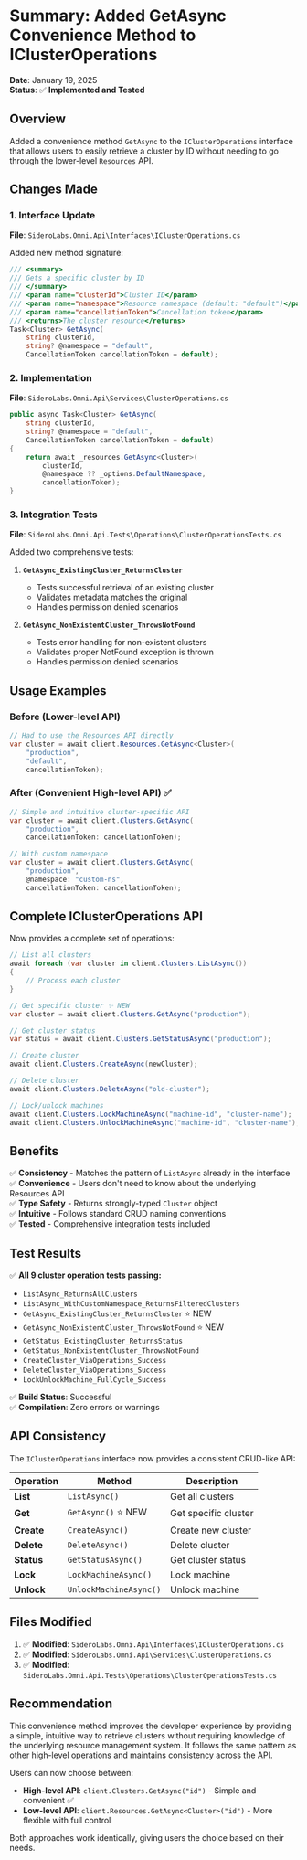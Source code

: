 # Summary: Added GetAsync Convenience Method to IClusterOperations

**Date**: January 19, 2025  
**Status**: ✅ **Implemented and Tested**

## Overview

Added a convenience method `GetAsync` to the `IClusterOperations` interface that allows users to easily retrieve a cluster by ID without needing to go through the lower-level `Resources` API.

## Changes Made

### 1. Interface Update
**File**: `SideroLabs.Omni.Api\Interfaces\IClusterOperations.cs`

Added new method signature:

```csharp
/// <summary>
/// Gets a specific cluster by ID
/// </summary>
/// <param name="clusterId">Cluster ID</param>
/// <param name="namespace">Resource namespace (default: "default")</param>
/// <param name="cancellationToken">Cancellation token</param>
/// <returns>The cluster resource</returns>
Task<Cluster> GetAsync(
    string clusterId,
    string? @namespace = "default",
    CancellationToken cancellationToken = default);
```

### 2. Implementation
**File**: `SideroLabs.Omni.Api\Services\ClusterOperations.cs`

```csharp
public async Task<Cluster> GetAsync(
    string clusterId,
    string? @namespace = "default",
    CancellationToken cancellationToken = default)
{
    return await _resources.GetAsync<Cluster>(
        clusterId, 
        @namespace ?? _options.DefaultNamespace, 
        cancellationToken);
}
```

### 3. Integration Tests
**File**: `SideroLabs.Omni.Api.Tests\Operations\ClusterOperationsTests.cs`

Added two comprehensive tests:

1. **`GetAsync_ExistingCluster_ReturnsCluster`**
   - Tests successful retrieval of an existing cluster
   - Validates metadata matches the original
   - Handles permission denied scenarios

2. **`GetAsync_NonExistentCluster_ThrowsNotFound`**
   - Tests error handling for non-existent clusters
   - Validates proper NotFound exception is thrown
   - Handles permission denied scenarios

## Usage Examples

### Before (Lower-level API)
```csharp
// Had to use the Resources API directly
var cluster = await client.Resources.GetAsync<Cluster>(
    "production",
    "default",
    cancellationToken);
```

### After (Convenient High-level API) ✅
```csharp
// Simple and intuitive cluster-specific API
var cluster = await client.Clusters.GetAsync(
    "production",
    cancellationToken: cancellationToken);

// With custom namespace
var cluster = await client.Clusters.GetAsync(
    "production",
    @namespace: "custom-ns",
    cancellationToken: cancellationToken);
```

## Complete IClusterOperations API

Now provides a complete set of operations:

```csharp
// List all clusters
await foreach (var cluster in client.Clusters.ListAsync())
{
    // Process each cluster
}

// Get specific cluster ✨ NEW
var cluster = await client.Clusters.GetAsync("production");

// Get cluster status
var status = await client.Clusters.GetStatusAsync("production");

// Create cluster
await client.Clusters.CreateAsync(newCluster);

// Delete cluster
await client.Clusters.DeleteAsync("old-cluster");

// Lock/unlock machines
await client.Clusters.LockMachineAsync("machine-id", "cluster-name");
await client.Clusters.UnlockMachineAsync("machine-id", "cluster-name");
```

## Benefits

✅ **Consistency** - Matches the pattern of `ListAsync` already in the interface  
✅ **Convenience** - Users don't need to know about the underlying Resources API  
✅ **Type Safety** - Returns strongly-typed `Cluster` object  
✅ **Intuitive** - Follows standard CRUD naming conventions  
✅ **Tested** - Comprehensive integration tests included  

## Test Results

✅ **All 9 cluster operation tests passing:**
- `ListAsync_ReturnsAllClusters`
- `ListAsync_WithCustomNamespace_ReturnsFilteredClusters`
- `GetAsync_ExistingCluster_ReturnsCluster` ⭐ NEW
- `GetAsync_NonExistentCluster_ThrowsNotFound` ⭐ NEW
- `GetStatus_ExistingCluster_ReturnsStatus`
- `GetStatus_NonExistentCluster_ThrowsNotFound`
- `CreateCluster_ViaOperations_Success`
- `DeleteCluster_ViaOperations_Success`
- `LockUnlockMachine_FullCycle_Success`

✅ **Build Status**: Successful  
✅ **Compilation**: Zero errors or warnings  

## API Consistency

The `IClusterOperations` interface now provides a consistent CRUD-like API:

| Operation | Method | Description |
|-----------|--------|-------------|
| **List** | `ListAsync()` | Get all clusters |
| **Get** | `GetAsync()` ⭐ NEW | Get specific cluster |
| **Create** | `CreateAsync()` | Create new cluster |
| **Delete** | `DeleteAsync()` | Delete cluster |
| **Status** | `GetStatusAsync()` | Get cluster status |
| **Lock** | `LockMachineAsync()` | Lock machine |
| **Unlock** | `UnlockMachineAsync()` | Unlock machine |

## Files Modified

1. ✅ **Modified**: `SideroLabs.Omni.Api\Interfaces\IClusterOperations.cs`
2. ✅ **Modified**: `SideroLabs.Omni.Api\Services\ClusterOperations.cs`
3. ✅ **Modified**: `SideroLabs.Omni.Api.Tests\Operations\ClusterOperationsTests.cs`

## Recommendation

This convenience method improves the developer experience by providing a simple, intuitive way to retrieve clusters without requiring knowledge of the underlying resource management system. It follows the same pattern as other high-level operations and maintains consistency across the API.

Users can now choose between:
- **High-level API**: `client.Clusters.GetAsync("id")` - Simple and convenient ✅
- **Low-level API**: `client.Resources.GetAsync<Cluster>("id")` - More flexible with full control

Both approaches work identically, giving users the choice based on their needs.
